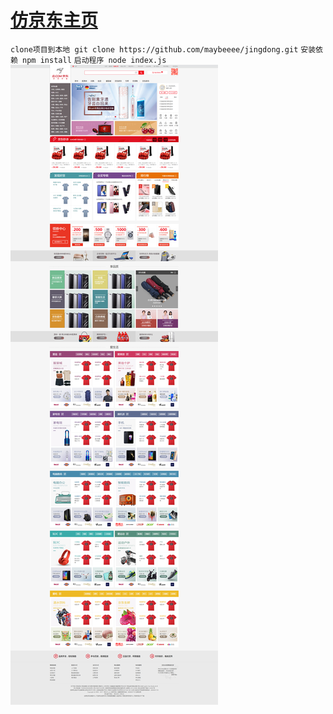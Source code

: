 # <a href="https://https://my-jd.herokuapp.com/">仿京东主页</a>
` clone项目到本地
git clone https://github.com/maybeeee/jingdong.git
`
` 安装依赖
npm install
`
` 启动程序
node index.js
`
![](screenCapture.png)

